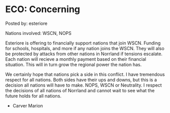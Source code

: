 # ECO: Concerning 

Posted by: esteriore

Nations involved: WSCN, NOPS

Esteriore is offering to financially support nations that join WSCN. Funding for schools, hospitals, and more if any nation joins the WSCN. They will also be protected by attacks from other nations in Norrland if tensions escalate. Each nation will recieve a monthly payment based on their financial situation. This will in turn grow the regional power the nation has.

We certainly hope that nations pick a side in this conflict. I have tremendous respect for all nations. Both sides have their ups and downs, but this is a decision all nations will have to make. NOPS, WSCN or Neutrality. I respect the decisions of all nations of Norrland and cannot wait to see what the future holds for all nations.

- Carver Marion